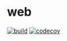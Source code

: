 # web

[![build](https://github.com/MAKENTNU/web/workflows/build/badge.svg)](https://github.com/MAKENTNU/web/actions)
[![codecov](https://codecov.io/gh/MAKENTNU/web/branch/master/graph/badge.svg)](https://codecov.io/gh/MAKENTNU/web)
